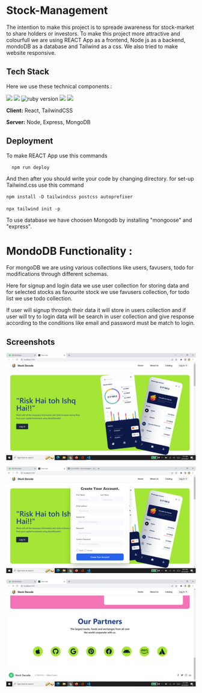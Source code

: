 
# Stock-Management

The intention to make this project is to spreade awareness for 
 stock-market to share holders or investors. To make this project
 more attractive and colourfull we are using REACT App
  as a frontend, Node js as a backend, mondoDB as a 
  database and Tailwind as a css. We also tried to make website responsive.

  
## Tech Stack

Here we use these technical components :

<img src="https://img.shields.io/badge/React-v18.1.0-brightgreen">

<img src="https://img.shields.io/badge/Node-v16.15.0-yellow">
<img src="https://img.shields.io/badge/Tailwind-v3.0.24-blue" alt="ruby version">
<img src="https://img.shields.io/badge/Mongodb-v12.2.0-orange">
<img src="https://img.shields.io/badge/Express-4.18.1-lightgrey">

**Client:** React,  TailwindCSS

**Server:** Node, Express, MongoDB


## Deployment

To make REACT App use this commands

```bash
  npm run deploy
```

And then after you should write your code by changing directory. for set-up Tailwind.css use this command

```
npm install -D tailwindcss postcss autoprefixer

npx tailwind init -p
```
To use database we have choosen Mongodb by installing "mongoose"
and "express".

# MondoDB Functionality : 

For mongoDB we are using various collections like users, favusers,
todo for modifications 
through different schemas. 

Here for signup and login data we use user collection for storing data and for
selected stocks as favourite stock we use favusers collection,
for todo list we use todo collection.

If user will signup through their data it will store in users collection and
if user will try to login data will be search in user collection 
and give response according to the conditions like email and password
must be match to login.
## Screenshots

![App Screenshot](./public/ss1.png)


![App Screenshot](./public/ss3.png)


![App Screenshot](./public/ss2.png)

